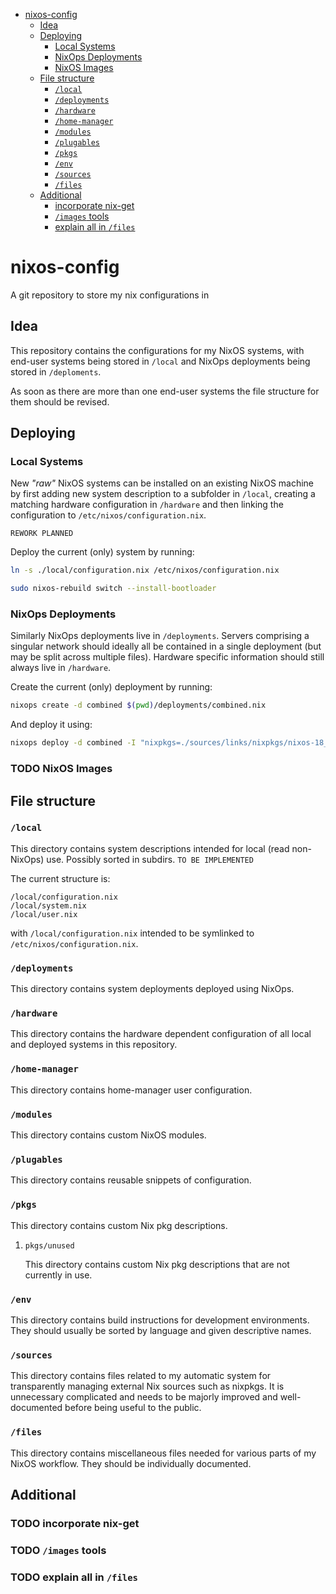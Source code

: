 - [nixos-config](#org345afc7)
  - [Idea](#org850a1f9)
  - [Deploying](#orgf723d62)
    - [Local Systems](#org4f839db)
    - [NixOps Deployments](#org5a10311)
    - [NixOS Images](#org757c2e5)
  - [File structure](#org3cd7f56)
    - [`/local`](#org016ec25)
    - [`/deployments`](#orgce3e47a)
    - [`/hardware`](#org9ec75cb)
    - [`/home-manager`](#orgb7e8fa7)
    - [`/modules`](#org29d536f)
    - [`/plugables`](#org3bb6150)
    - [`/pkgs`](#orgfc5eabe)
    - [`/env`](#org2e77fcc)
    - [`/sources`](#org04fa0e5)
    - [`/files`](#orge4956d4)
  - [Additional](#org0cc54ac)
    - [incorporate nix-get](#orgc4cb4f8)
    - [`/images` tools](#org525beb8)
    - [explain all in `/files`](#org517d537)



<a id="org345afc7"></a>

# nixos-config

A git repository to store my nix configurations in


<a id="org850a1f9"></a>

## Idea

This repository contains the configurations for my NixOS systems, with end-user systems being stored in `/local` and NixOps deployments being stored in `/deploments`.

As soon as there are more than one end-user systems the file structure for them should be revised.


<a id="orgf723d62"></a>

## Deploying


<a id="org4f839db"></a>

### Local Systems

New _"raw"_ NixOS systems can be installed on an existing NixOS machine by first adding new system description to a subfolder in `/local`, creating a matching hardware configuration in `/hardware` and then linking the configuration to `/etc/nixos/configuration.nix`.

`REWORK PLANNED`

Deploy the current (only) system by running:

```sh
ln -s ./local/configuration.nix /etc/nixos/configuration.nix

sudo nixos-rebuild switch --install-bootloader
```


<a id="org5a10311"></a>

### NixOps Deployments

Similarly NixOps deployments live in `/deployments`. Servers comprising a singular network should ideally all be contained in a single deployment (but may be split across multiple files). Hardware specific information should still always live in `/hardware`.

Create the current (only) deployment by running:

```sh
nixops create -d combined $(pwd)/deployments/combined.nix
```

And deploy it using:

```sh
nixops deploy -d combined -I "nixpkgs=./sources/links/nixpkgs/nixos-18_09-small"
```


<a id="org757c2e5"></a>

### TODO NixOS Images


<a id="org3cd7f56"></a>

## File structure


<a id="org016ec25"></a>

### `/local`

This directory contains system descriptions intended for local (read non-NixOps) use. Possibly sorted in subdirs. `TO BE IMPLEMENTED`

The current structure is:

```nil
/local/configuration.nix
/local/system.nix
/local/user.nix
```

with `/local/configuration.nix` intended to be symlinked to `/etc/nixos/configuration.nix`.


<a id="orgce3e47a"></a>

### `/deployments`

This directory contains system deployments deployed using NixOps.


<a id="org9ec75cb"></a>

### `/hardware`

This directory contains the hardware dependent configuration of all local and deployed systems in this repository.


<a id="orgb7e8fa7"></a>

### `/home-manager`

This directory contains home-manager user configuration.


<a id="org29d536f"></a>

### `/modules`

This directory contains custom NixOS modules.


<a id="org3bb6150"></a>

### `/plugables`

This directory contains reusable snippets of configuration.


<a id="orgfc5eabe"></a>

### `/pkgs`

This directory contains custom Nix pkg descriptions.

1.  `pkgs/unused`

    This directory contains custom Nix pkg descriptions that are not currently in use.


<a id="org2e77fcc"></a>

### `/env`

This directory contains build instructions for development environments. They should usually be sorted by language and given descriptive names.


<a id="org04fa0e5"></a>

### `/sources`

This directory contains files related to my automatic system for transparently managing external Nix sources such as nixpkgs.
It is unnecessary complicated and needs to be majorly improved and well-documented before being useful to the public.


<a id="orge4956d4"></a>

### `/files`

This directory contains miscellaneous files needed for various parts of my NixOS workflow. They should be individually documented.


<a id="org0cc54ac"></a>

## Additional


<a id="orgc4cb4f8"></a>

### TODO incorporate nix-get


<a id="org525beb8"></a>

### TODO `/images` tools


<a id="org517d537"></a>

### TODO explain all in `/files`
